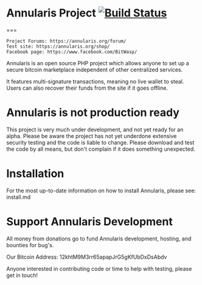 # Annularis Project <a href="https://travis-ci.org/annularis/shop"><img src="https://travis-ci.org/annularis/shop.svg" alt="Build Status"></a>
===

```
Project Forums: https://annularis.org/forum/
Test site: https://annularis.org/shop/
Facebook page: https://www.facebook.com/BitWasp/
```


Annularis is an open source PHP project which allows anyone to set up a secure bitcoin marketplace independent of other centralized services.

It features multi-signature transactions, meaning no live wallet to steal. Users can also recover their funds from the site if it goes offline.

Annularis is not production ready
===

This project is very much under development, and not yet ready for an alpha. Please be aware the project has not yet underdone extensive security testing and the code is liable to change. Please download and test the code by all means, but don't complain if it does something unexpected.


Installation
===
For the most up-to-date information on how to install Annularis, please see: install.md

Support Annularis Development
===
All money from donations go to fund Annularis development, hosting, and bounties for bug's. 

Our Bitcoin Address: 12khtM9M3rr65apapJrG5gKfUbDxDsAbdv

Anyone interested in contributing code or time to help with testing, please get in touch!
